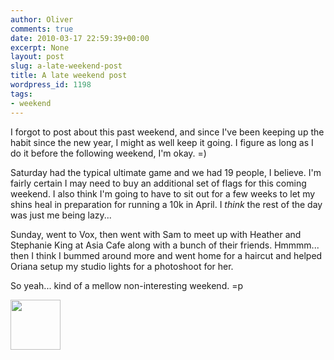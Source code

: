 ```yaml
---
author: Oliver
comments: true
date: 2010-03-17 22:59:39+00:00
excerpt: None
layout: post
slug: a-late-weekend-post
title: A late weekend post
wordpress_id: 1198
tags:
- weekend
---
```


I forgot to post about this past weekend, and since I've been keeping up the habit since the new year, I might as well keep it going.  I figure as long as I do it before the following weekend, I'm okay. =)

Saturday had the typical ultimate game and we had 19 people, I believe.  I'm fairly certain I may need to buy an additional set of flags for this coming weekend.  I also think I'm going to have to sit out for a few weeks to let my shins heal in preparation for running a 10k in April.  I *think* the rest of the day was just me being lazy...

Sunday, went to Vox, then went with Sam to meet up with Heather and Stephanie King at Asia Cafe along with a bunch of their friends.  Hmmmm... then I think I bummed around more and went home for a haircut and helped Oriana setup my studio lights for a photoshoot for her.

So yeah... kind of a mellow non-interesting weekend. =p

<a href="https://www.owiber.com/?attachment_id=1199" rel="attachment wp-att-1199"><img src="https://www.owiber.com/wp-content/uploads/2010/03/Photo-on-2010-03-17-at-17.56-3-80x80.jpg" alt="" title="Photo on 2010-03-17 at 17.56 #3" width="80" height="80" class="alignnone size-thumbnail wp-image-1199" /></a>